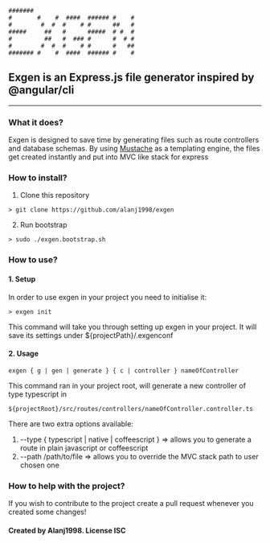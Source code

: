     #######                             
    #       #    #  ####  ###### #    # 
    #        #  #  #    # #      ##   # 
    #####     ##   #      #####  # #  # 
    #         ##   #  ### #      #  # # 
    #        #  #  #    # #      #   ## 
    ####### #    #  ####  ###### #    #

## Exgen is an Express.js file generator inspired by @angular/cli
---

### What it does?
Exgen is designed to save time by generating files such as route controllers and database schemas.
By using [Mustache](https://github.com/janl/mustache.js/) as a templating engine, the files get created instantly and put into MVC like stack for express

### How to install?
1. Clone this repository 
```
> git clone https://github.com/alanj1998/exgen
```
2. Run bootstrap
```
> sudo ./exgen.bootstrap.sh
```

### How to use?
#### 1. Setup
In order to use exgen in your project you need to initialise it:
```
> exgen init
```
This command will take you through setting up exgen in your project. 
It will save its settings under ${projectPath}/.exgenconf

#### 2. Usage
```
exgen { g | gen | generate } { c | controller } nameOfController
```
This command ran in your project root, will generate a new controller of type typescript in 
```
${projectRoot}/src/routes/controllers/nameOfController.controller.ts
```

There are two extra options available:
1. --type { typescript | native | coffeescript } =>  allows you to generate a route in plain javascript or coffeescript
2. --path /path/to/file => allows you to override the MVC stack path to user chosen one


### How to help with the project?
If you wish to contribute to the project create a pull request whenever you created some changes!

#### Created by Alanj1998. License ISC
